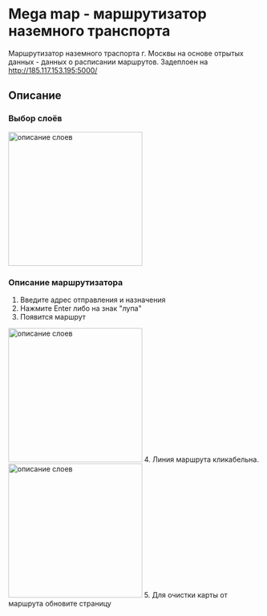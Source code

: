 # Mega map - маршрутизатор наземного транспорта
Маршрутизатор наземного траспорта г. Москвы на основе отрытых данных  - данных о расписании маршрутов.
Задеплоен на http://185.117.153.195:5000/

## Описание
### Выбор слоёв
<img width="267" alt="описание слоев" src="https://user-images.githubusercontent.com/22646265/147416580-0ef2950b-da00-42b3-bd6e-c90f9ddafd3f.png">

### Описание маршрутизатора
1. Введите адрес отправления и назначения
2. Нажмите Enter либо на знак "лупа"
3. Появится маршрут
<img width="267" alt="описание слоев" src="https://user-images.githubusercontent.com/22646265/147416723-b6396936-1e45-4f5f-b8b9-e03652a4d3a2.png">
4. Линия маршрута кликабельна.
<img width="267" alt="описание слоев" src="https://user-images.githubusercontent.com/22646265/148187229-2b40e245-0cb5-40c0-a6c8-e906c50691e0.png">
5. Для очистки карты от маршрута обновите страницу
